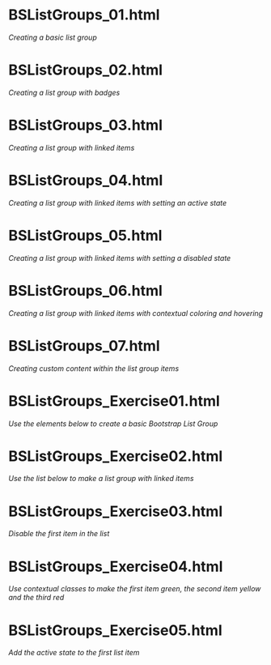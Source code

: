# BSListGroups_01.html
*Creating a basic list group*

# BSListGroups_02.html
*Creating a list group with badges*

# BSListGroups_03.html
*Creating a list group with linked items*

# BSListGroups_04.html
*Creating a list group with linked items with setting an active state*

# BSListGroups_05.html
*Creating a list group with linked items with setting a disabled state*

# BSListGroups_06.html
*Creating a list group with linked items with contextual coloring and hovering*

# BSListGroups_07.html
*Creating custom content within the list group items*

# BSListGroups_Exercise01.html
*Use the elements below to create a basic Bootstrap List Group*

# BSListGroups_Exercise02.html
*Use the list below to make a list group with linked items*

# BSListGroups_Exercise03.html
*Disable the first item in the list*

# BSListGroups_Exercise04.html
*Use contextual classes to make the first item green, the second item yellow and the third red*

# BSListGroups_Exercise05.html
*Add the active state to the first list item*